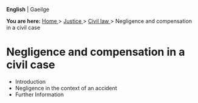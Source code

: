 **English** |  Gaeilge 

**You are here:** [ Home ](/en/) > [ Justice ](/en/justice/) > [ Civil law
](/en/justice/civil-law/) > Negligence and compensation in a civil case

#  Negligence and compensation in a civil case

  * Introduction 
  * Negligence in the context of an accident 
  * Further Information 
